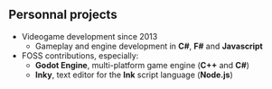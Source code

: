 ## Personnal projects

* Videogame development since 2013
    * Gameplay and engine development in **C#**, **F#** and **Javascript**
* FOSS contributions, especially:
    * **Godot Engine**, multi-platform game engine (**C++** and **C#**)
    * **Inky**, text editor for the **Ink** script language (**Node.js**)